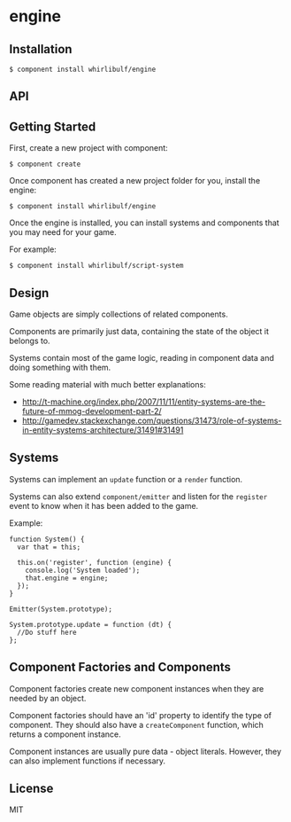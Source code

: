 
# engine

  

## Installation

    $ component install whirlibulf/engine

## API


## Getting Started

First, create a new project with component:

    $ component create

Once component has created a new project folder for you, install the engine:

    $ component install whirlibulf/engine

Once the engine is installed, you can install systems and components that you
may need for your game.

For example:

    $ component install whirlibulf/script-system


## Design

Game objects are simply collections of related components.

Components are primarily just data, containing the state of the object it belongs
to.

Systems contain most of the game logic, reading in component data and doing
something with them.

Some reading material with much better explanations:

* http://t-machine.org/index.php/2007/11/11/entity-systems-are-the-future-of-mmog-development-part-2/
* http://gamedev.stackexchange.com/questions/31473/role-of-systems-in-entity-systems-architecture/31491#31491


## Systems

Systems can implement an `update` function or a `render` function.

Systems can also extend `component/emitter` and listen for the `register` event
to know when it has been added to the game.

Example:

    function System() {
      var that = this;

      this.on('register', function (engine) {
        console.log('System loaded');
        that.engine = engine;
      });
    }

    Emitter(System.prototype);

    System.prototype.update = function (dt) {
      //Do stuff here
    };


## Component Factories and Components

Component factories create new component instances when they are needed by an object.

Component factories should have an 'id' property to identify the type of component.
They should also have a `createComponent` function, which returns a component instance.

Component instances are usually pure data - object literals.
However, they can also implement functions if necessary.

## License

  MIT
